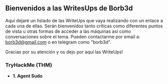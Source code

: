 ## Bienvenidos a las WritesUps de Borb3d

Aquí dejaré un listado de las WriteUps que vaya realizando con un enlace a cada una de ellas.
Serán bienvenidos tanto críticas como diferentes puntos de vista u otras formas de acceder a las máquinas así como conversaciones sobre el tema.
Pueden contactarme por email a: borb3d@gmail.com o en telegram como "borb3d".

Gracias por su atención y os dejo por aquí las WriteUps!

### TryHackMe (THM)
*  **1. Agent Sudo**

